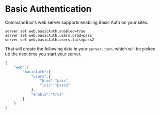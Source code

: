 # Basic Authentication

CommandBox's web server supports enabling Basic Auth on your sites.

```
server set web.basicAuth.enabled=true
server set web.basicAuth.users.brad=pass
server set web.basicAuth.users.luis=pass2
```

That will create the following data in your `server.json`, which will be picked up the next time you start your server.

```javascript
{
    "web":{
        "basicAuth":{
            "users":{
                "brad":"pass",
                "luis":"pass2"
            },
            "enable":"true"
        }
    }
}
```
